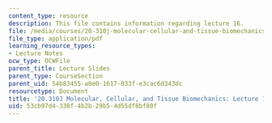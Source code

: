 ```yaml
---
content_type: resource
description: This file contains information regarding lecture 16.
file: /media/courses/20-310j-molecular-cellular-and-tissue-biomechanics-spring-2015/53cb97d4338f4b2b29b54d55df8bf80f_MIT20_310JS15_Lecture16.pdf
file_type: application/pdf
learning_resource_types:
- Lecture Notes
ocw_type: OCWFile
parent_title: Lecture Slides
parent_type: CourseSection
parent_uid: 54b83455-a0e0-1617-033f-e3cac6d343dc
resourcetype: Document
title: '20.310J Molecular, Cellular, and Tissue Biomechanics: Lecture 16'
uid: 53cb97d4-338f-4b2b-29b5-4d55df8bf80f
---
```

